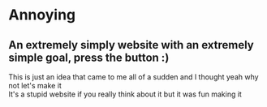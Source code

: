 # Annoying
## An extremely simply website with an extremely simple goal, press the button :)

This is just an idea that came to me all of a sudden and I thought yeah why not let's make it <br>
It's a stupid website if you really think about it but it was fun making it
